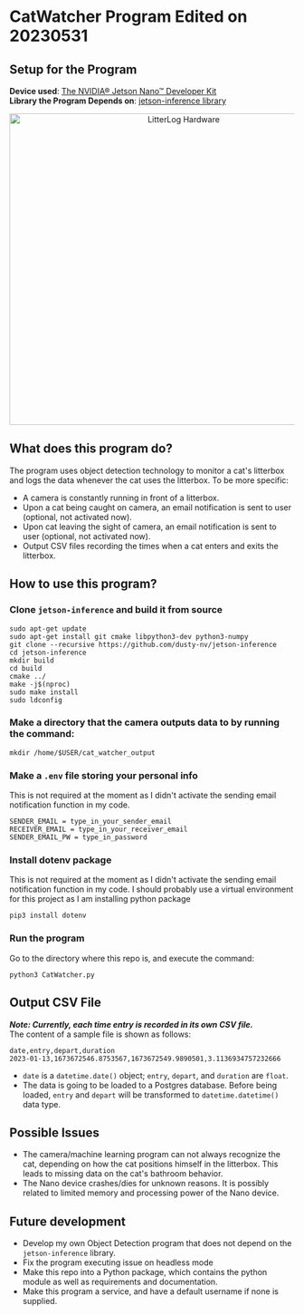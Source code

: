 # CatWatcher Program Edited on 20230531
## Setup for the Program  
**Device used**: [The NVIDIA® Jetson Nano™ Developer Kit](https://developer.nvidia.com/embedded/learn/get-started-jetson-nano-devkit#write)<br>
**Library the Program Depends on**: [jetson-inference library](https://github.com/dusty-nv/jetson-inference)
<div align="center">
    <img src="https://github.com/emma-jinger/Litterlog-CatWatcher/blob/main/LitterLog_Hardware.jpg" alt="LitterLog Hardware" width="600" height="550">
</div>

## What does this program do?
The program uses object detection technology to monitor a cat's litterbox and logs the data whenever the cat uses the litterbox. To be more specific:
- A camera is constantly running in front of a litterbox.
- Upon a cat being caught on camera, an email notification is sent to user (optional, not activated now).
- Upon cat leaving the sight of camera, an email notification is sent to user (optional, not activated now).
- Output CSV files recording the times when a cat enters and exits the litterbox.

## How to use this program?
### Clone `jetson-inference` and build it from source
```
sudo apt-get update
sudo apt-get install git cmake libpython3-dev python3-numpy
git clone --recursive https://github.com/dusty-nv/jetson-inference
cd jetson-inference
mkdir build
cd build
cmake ../
make -j$(nproc)
sudo make install
sudo ldconfig
```
### Make a directory that the camera outputs data to by running the command: 
`mkdir /home/$USER/cat_watcher_output`

### Make a `.env` file storing your personal info 
This is not required at the moment as I didn't activate the sending email notification function in my code.  
```
SENDER_EMAIL = type_in_your_sender_email
RECEIVER_EMAIL = type_in_your_receiver_email
SENDER_EMAIL_PW = type_in_password
```
### Install dotenv package 
This is not required at the moment as I didn't activate the sending email notification function in my code.
I should probably use a virtual environment for this project as I am installing python package 
```
pip3 install dotenv
```

### Run the program
Go to the directory where this repo is, and execute the command:
``` 
python3 CatWatcher.py
```
## Output CSV File
***Note: Currently, each time entry is recorded in its own CSV file.*** <br>
The content of a sample file is shown as follows:
```
date,entry,depart,duration
2023-01-13,1673672546.8753567,1673672549.9890501,3.1136934757232666
```
- `date` is a `datetime.date()` object; `entry`, `depart`, and `duration` are `float`.
- The data is going to be loaded to a Postgres database. Before being loaded, `entry` and `depart` will be transformed to `datetime.datetime()` data type.


## Possible Issues
- The camera/machine learning program can not always recognize the cat, depending on how the cat positions himself in the litterbox. This leads to missing data on the cat's bathroom behavior.
- The Nano device crashes/dies for unknown reasons. It is possibly related to limited memory and processing power of the Nano device.
## Future development
- Develop my own Object Detection program that does not depend on the `jetson-inference` library.
- Fix the program executing issue on headless mode
- Make this repo into a Python package, which contains the python module as well as requirements and documentation. 
- Make this program a service, and have a default username if none is supplied.


